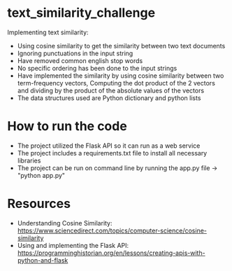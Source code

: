 # text_similarity_challenge

Implementing text similarity:
- Using cosine similarity to get the similarity between two text documents
- Ignoring punctuations in the input string
- Have removed common english stop words
- No specific ordering has been done to the input strings
- Have implemented the similarity by using cosine similarity between two term-frequency vectors,
  Computing the dot product of the 2 vectors and dividing by the product of the absolute values
  of the vectors
- The data structures used are Python dictionary and python lists

# How to run the code
- The project utilized the Flask API so it can run as a web service
- The project includes a requirements.txt file to install all necessary libraries
- The project can be run on command line by running the app.py file -> "python app.py"

# Resources
- Understanding Cosine Similarity:  https://www.sciencedirect.com/topics/computer-science/cosine-similarity
- Using and implementing the Flask API: https://programminghistorian.org/en/lessons/creating-apis-with-python-and-flask
